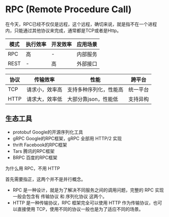 # RPC (Remote Procedure Call)

在今天，RPC已经不仅仅是远程，这个远程，确切来说，就是指不在一个进程内，只能通过其他协议来完成，通常都是TCP或者是Http。

模式 | 执行效率 | 开发效率 | 应用场景
--- | --- | --- | ---
RPC | 高 | - | 内部服务
REST | - | 高 | 外部接口

协议 | 传输效率 | 性能 | 跨平台
--- | --- | --- | ---
TCP | 请求小，效率高 | 支持多种序列化，性能高 | 统一平台
HTTP | 请求大，效率低 | 大部分靠json，性能低  | 支持异构


## 生态工具

- protobuf Google的开源序列化工具
- gRPC Google的RPC框架，gRPC 全部用 HTTP/2 实现
- thrift Facebook的RPC框架
- Tars 腾讯的RPC框架
- BRPC 百度的RPC框架


为什么用 RPC，不用 HTTP

首先需要指正，这两个并不是并行概念。
- RPC 是一种设计，就是为了解决不同服务之间的调用问题，完整的 RPC 实现一般会包含有 传输协议 和 序列化协议 这两个。
- HTTP 是一种传输协议，RPC 框架完全可以使用 HTTP 作为传输协议，也可以直接使用 TCP，使用不同的协议一般也是为了适应不同的场景。

